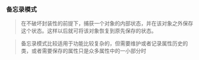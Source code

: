 ### 备忘录模式

> 在不破坏封装性的前提下，捕获一个对象的内部状态，并在该对象之外保存这个状态。这样以后就可将该对象恢复到原先保存的状态。

> 备忘录模式比较适用于功能比较复杂的，但需要维护或者记录属性历史的类，或者需要保存的属性只是众多属性中的一小部分时